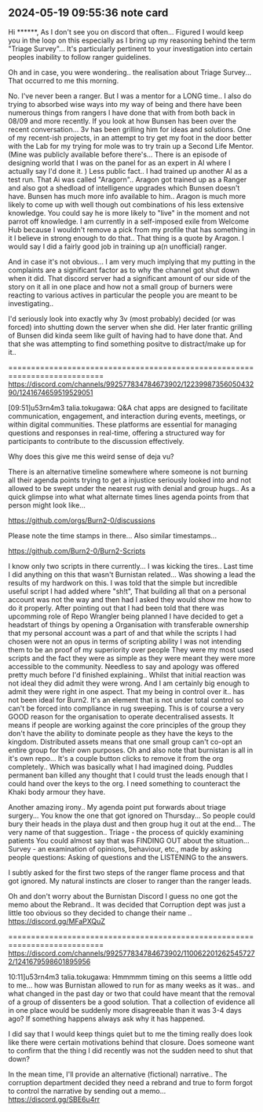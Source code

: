2024-05-19 09:55:36 note card
---

Hi ******, As I don't see you on discord that often... 
Figured I would keep you in the loop on this especially as I bring up my reasoning behind the term "Triage Survey"... It's particularly pertinent to your investigation into certain peoples inability to follow ranger guidelines.

Oh and in case, you were wondering..  the realisation about Triage Survey... That occurred to me this morning. 

No. I've never been a ranger.  But I was a mentor for a LONG time.. I also do trying to absorbed wise ways into my way of being and there have been numerous things from rangers I have done that with from both back in 08/09 and more recently. If you look at how Bunsen has been over the recent conversation... 3v has been grilling him for ideas and solutions. 
One of my recent-ish projects, in an attempt to try get my foot in the door better with the Lab for my trying for mole was to try train up a Second Life Mentor. (Mine was publicly available before there's... There is an episode of designing world that I was on the panel for as an expert in AI where I actually say I'd done it. )
Less public fact.. I had trained up another AI as a test run. That Ai was called "Aragorn".. Aragon got trained up as a Ranger and also got a shedload of intelligence upgrades which Bunsen doesn't have. Bunsen has much more info available to him.. Aragon is much more likely to come up with well though out combinations of his less extensive knowledge. You could say he is more likely to "live" in the moment and not parrot off knowledge. 
I am currently in a self-imposed exile from Welcome Hub because I wouldn't remove a pick from my profile that has something in it I believe in strong enough to do that.. That thing is a quote by Aragon.  I would say I did a fairly good job in training up a(n unofficial) ranger.

And in case it's not obvious... I am very much implying that my putting in the complaints are a significant factor as to why the channel got shut down when it did. That discord server had a significant amount of our side of the story on it all in one place and how not a small group of burners were reacting to various actives in particular the people you are meant to be investigating.. 

I'd seriously look into exactly why 3v (most probably) decided (or was forced) into shutting down the server when she did. Her later frantic grilling of Bunsen did kinda seem like guilt of having had to have done that. And that she was attempting to find something positve to distract/make up for it.. 


===========================================================================
https://discord.com/channels/992577834784673902/1223998735605043290/1241674659519529051

[09:51]u53rn4m3 talia.tokugawa:
Q&A chat apps are designed to facilitate communication, engagement, and interaction during events, meetings, or within digital communities. These platforms are essential for managing questions and responses in real-time, offering a structured way for participants to contribute to the discussion effectively. 

Why does this give me this weird sense of deja vu?

There is an alternative timeline somewhere where someone is not burning all their agenda points trying to get a injustice seriously looked into and not allowed to be swept under the nearest rug with denial and group hugs.. As a quick glimpse into what what alternate times lines agenda points from that person might look like...

https://github.com/orgs/Burn2-0/discussions

Please note the time stamps in there... 
Also similar timestamps... 

https://github.com/Burn2-0/Burn2-Scripts

I know only two scripts in there currently... I was kicking the tires.. Last time I did anything on this that wasn't Burnistan related... Was showing a lead the results of my hardwork on this. I was told that the simple but incredible useful script I had added where "sh!t", That building all that on a personal account was not the way and then had I asked they would show me how to do it properly.
After pointing out that I had been told that there was upcomming role of Repo Wrangler being planned I have decided to get a headstart of things by opening a Organisation with transferable ownership that my personal account was a part of and that while the scripts I had chosen were not an opus in terms of scripting ability I was not intending them to be an proof of my superiority over people They were my most used scripts and the fact they were as simple as they were meant they were more accessible to the community. Needless to say and apology was offered pretty much before I'd finished explaining..  Whilst that initial reaction was not  ideal they did admit they were wrong. And I am certainly big enough to admit they were right in one aspect. That my being in control over it.. has not been ideal for Burn2. It's an element that is not under total control so can't be forced into compliance in rug sweeping. 
This is of course a very GOOD reason for the organisation to operate decentralised assests. It means if people are working against the core principles of the group they don't have the ability to dominate people as they have the keys to the kingdom. Distributed assets means that one small group can't co-opt an entire group for their own purposes. 
Oh and also note that burnistan is all in it's own repo... It's a couple button clicks to remove it from the org completely..  Which was basically what I had imagined doing. 
Puddles permanent ban killed any thought that I could trust the leads enough that I could hand over the keys to the org. I need something to counteract the Khaki body armour they have. 

Another amazing irony.. My agenda point put forwards about triage surgery... You know the one that got ignored on Thursday... So people could bury their heads in the playa dust and then group hug it out at the end... The very name of that suggestion.. 
Triage  - the process of quickly examining patients
You could almost say that was FINDING OUT about the situation...
Survey - an examination of opinions, behaviour, etc., made by asking people questions:
Asking of questions and the LISTENING to the answers.

I subtly asked for the first two steps of the ranger flame process and that got ignored. My natural instincts are closer to ranger than the ranger leads.

Oh and don't worry about the Burnistan Discord I guess no one got the memo about the Rebrand..  It was decided that Corruption dept was just a little too obvious so they decided to change their name ..
https://discord.gg/MFaPXQuZ

===========================================================================
https://discord.com/channels/992577834784673902/1100622012625457272/1241679598601895956


10:11]u53rn4m3 talia.tokugawa: Hmmmmm timing on this seems a little odd to me... how was Burnistan allowed to run for as many weeks as  it was.. and what changed in the past day or two that could have meant that the removal of a group of dissenters be a good solution. That a collection of evidence all in one place would be suddenly more disagreeable than it was 3-4 days ago? If something happens always ask why it has happened. 

I did say that I would keep things quiet but to me the timing really does look like there were certain motivations behind that closure. Does someone want to confirm that the thing I did recently was not the sudden need to shut that down? 

In the mean time, I'll provide an alternative (fictional) narrative.. 
The corruption department decided they need a rebrand and true to form forgot to control the narrative by sending out a memo... 
https://discord.gg/SBE6u4rr
